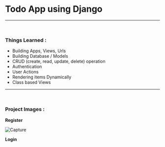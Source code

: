 # Todo App using Django
<hr>
<br>

### Things Learned :
- Building Apps, Views, Urls
- Building Database / Models
- CRUD (create, read, update, delete) operation
- Authentication
- User Actions
- Rendering items Dynamically
- Class based Views 
<hr>
<br>

### Project Images :

**Register**

![Capture](https://user-images.githubusercontent.com/125558428/228889052-e3324c97-2e2f-4236-bf63-f7a91f35fc49.PNG)

**Login**


